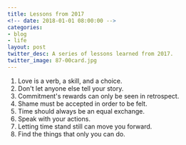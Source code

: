 ```yaml
---
title: Lessons from 2017
<!-- date: 2018-01-01 08:00:00 -->
categories:
- blog
- life
layout: post
twitter_desc: A series of lessons learned from 2017.
twitter_image: 87-00card.jpg
---
```


1. Love is a verb, a skill, and a choice. 
2. Don't let anyone else tell your story.
3. Commitment's rewards can only be seen in retrospect.
4. Shame must be accepted in order to be felt. 
5. Time should always be an equal exchange.
6. Speak with your actions.
7. Letting time stand still can move you forward.
8. Find the things that only you can do.